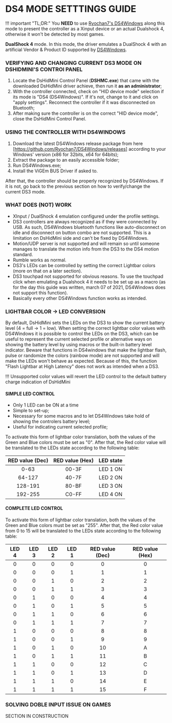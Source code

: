 # DS4 MODE SETTTINGS GUIDE

!!! important "TL;DR:"
    You **NEED** to use [Ryochan7's DS4Windows](https://github.com/Ryochan7/DS4Windows) along this mode to present the controller as a Xinput device or an actual Dualshock 4, otherwise it won't be detected by most games.

**DualShock 4** mode. In this mode, the driver emulates a DualShock 4 with an artificial Vendor & Product ID supported by [DS4Windows](https://github.com/Ryochan7/DS4Windows/). 

### VERIFYING AND CHANGING CURRENT DS3 MODE ON DSHIDMINI'S CONTROl PANEL
 
1. Locate the DsHidMini Control Panel (**DSHMC.exe**) that came with the downloaded DsHidMini driver achieve, then run it **as an administrator**;
2. With the controller connected, check on "HID device mode" selection if its mode is "DS4 (DS4Windows)". If it's not, change to it and click on "apply settings". Reconnect the controller if it was disconnected on Bluetooth;
3. After making sure the controller is on the correct "HID device mode", close the DsHidMini Control Panel.

### USING THE CONTROLLER WITH DS4WINDOWS

1. Download the latest DS4Windows release package from here [https://github.com/Ryochan7/DS4Windows/releases] according to your Windows' version (x86 for 32bits, x64 for 64bits);
2. Extract the package to an easily accessible folder;
3. Run DS4Windows.exe;
4. Install the ViGEm BUS Driver if asked to.

After that, the controller should be properly recognized by DS4Windows. If it is not, go back to the previous section on how to verify/change the current DS3 mode.

### WHAT DOES (NOT) WORK

+ XInput / DualShock 4 emulation configured under the profile settings.
+ DS3 controllers are always recognized as if they were connected by USB. As such, DS4Windows bluetooth functions like auto-disconnect on idle and disconnect on button combo are not supported. This is a limitation on DsHidMini side and can't be fixed by DS4Windows.
+ Motion/UDP server is not supported and will remain so until someone manages to translate the motion info from the DS3 to the DS4 motion standard.
+ Rumble works as normal.
+ DS3's LEDs can be controlled by setting the correct Lightbar colors (more on that on a later section).
+ DS3 touchpad not supported for obvious reasons. To use the touchpad click when emulating a Dualshock 4 it needs to be set up as a macro (as for the day this guide was written, march 07 of 2021, DS4Windows does not support this function).
+ Basically every other DS4Windows function works as intended.

### LIGHTBAR COLOR -> LED CONVERSION

By default, DsHidMini sets the LEDs on the DS3 to show the current battery level (4 = full -> 1 = low). When setting the correct lightbar color values with DS4Windows it is possible to control the LEDs on the DS3, which can be useful to represent the current selected profile or alternative ways on showing the battery level by using macros or the built-in battery level indicator.
Beware that functions in DS4windows that make the lightbar flash, pulse or randomize the colors (rainbow mode) are not supported and will make the LEDs won't behave as expected. Because of this, the function "Flash Lightbar at High Latency" does not work as intended when a DS3.

!!! Unsupported color values will revert the LED control to the default battery charge indication of DsHidMini

#### SIMPLE LED CONTROL

+ Only 1 LED can be ON at a time
+ Simple to set-up;
+ Necessary for some macros and to let DS4Windows take hold of showing the controlers battery level;
+ Useful for indicating current selected profile;

To activate this form of lightbar color translation, both the values of the Green and Blue colors must be set as "0". After that, the Red color value will be translated to the LEDs state according to the following table:

| RED value (Dec) |  RED value (Hex) | LED state |
| :---: | :---: | :---: |
| 0-63 | 00-3F | LED 1 ON |
| 64-127 | 40-7F | LED 2 ON |
| 128-191 | 80-BF | LED 3 ON |
| 192-255 | C0-FF | LED 4 ON |

#### COMPLETE LED CONTROL


To activate this form of lightbar color translation, both the values of the Green and Blue colors must be set as "255". After that, the Red color value from 0 to 15 will be translated to the LEDs state according to the following table:

| LED 4 |  LED 3 | LED 2 | LED 1 |  RED value (Dec) |  RED value (Hex)
| :---: | :---: | :---: | :---: | :---: | :---: |
| 0 | 0 | 0 | 0 | 0 | 0 |
| 0 | 0 | 0 | 1 | 1 | 1 |
| 0 | 0 | 1 | 0 | 2 | 2 |
| 0 | 0 | 1 | 1 | 3 | 3 |
| 0 | 1 | 0 | 0 | 4 | 4 |
| 0 | 1 | 0 | 1 | 5 | 5 |
| 0 | 1 | 1 | 0 | 6 | 6 |
| 0 | 1 | 1 | 1 | 7 | 7 |
| 1 | 0 | 0 | 0 | 8 | 8 |
| 1 | 0 | 0 | 1 | 9 | 9 |
| 1 | 0 | 1 | 0 | 10 | A |
| 1 | 0 | 1 | 1 | 11 | B |
| 1 | 1 | 0 | 0 | 12 | C |
| 1 | 1 | 0 | 1 | 13 | D |
| 1 | 1 | 1 | 0 | 14 | E |
| 1 | 1 | 1 | 1 | 15 | F |

### SOLVING DOBLE INPUT ISSUE ON GAMES

SECTION IN CONSTRUCTION

### 
